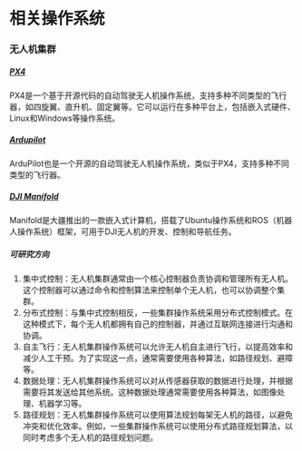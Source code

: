 # 相关操作系统



### 无人机集群

##### [PX4](https://px4.io/)

PX4是一个基于开源代码的自动驾驶无人机操作系统，支持多种不同类型的飞行器，如四旋翼、直升机、固定翼等。它可以运行在多种平台上，包括嵌入式硬件、Linux和Windows等操作系统。

##### [Ardupilot](https://ardupilot.org/)

ArduPilot也是一个开源的自动驾驶无人机操作系统，类似于PX4，支持多种不同类型的飞行器。

##### [DJI Manifold](https://www.dji.com/de/manifold)

Manifold是大疆推出的一款嵌入式计算机，搭载了Ubuntu操作系统和ROS（机器人操作系统）框架，可用于DJI无人机的开发、控制和导航任务。

##### 可研究方向

1. 集中式控制：无人机集群通常由一个核心控制器负责协调和管理所有无人机。这个控制器可以通过命令和控制算法来控制单个无人机，也可以协调整个集群。
2. 分布式控制：与集中式控制相反，一些集群操作系统采用分布式控制模式。在这种模式下，每个无人机都拥有自己的控制器，并通过互联网连接进行沟通和协调。
3. 自主飞行：无人机集群操作系统可以允许无人机自主进行飞行，以提高效率和减少人工干预。为了实现这一点，通常需要使用各种算法，如路径规划、避障等。
4. 数据处理：无人机集群操作系统可以对从传感器获取的数据进行处理，并根据需要将其发送给其他系统。这种数据处理通常需要使用各种算法，如图像处理、机器学习等。
5. 路径规划：无人机集群操作系统可以使用算法规划每架无人机的路径，以避免冲突和优化效率。例如，一些集群操作系统可以使用分布式路径规划算法，以同时考虑多个无人机的路径规划问题。









